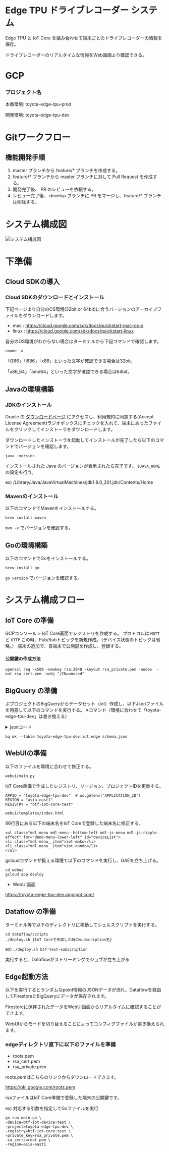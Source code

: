 # Edge TPU ドライブレコーダー システム
Edge TPU と IoT Core を組み合わせて端末ごとのドライブレコーダーの情報を保存。

ドライブレコーダーのリアルタイムな情報をWeb画面より確認できる。

# GCP
### プロジェクト名
本番環境: toyota-edge-tpu-prod

開発環境: toyota-edge-tpu-dev

# Gitワークフロー
## 機能開発手順
1. master ブランチから feature/* ブランチを作成する。
2. feature/* ブランチから master ブランチに対して Pull Request を作成する。
3. 開発完了後、 PR のレビューを依頼する。
4. レビュー完了後、 develop ブランチに PR をマージし、feature/* ブランチは削除する。
# システム構成図
![システム構成図](https://github.com/tg-kondo/git-tutorial/blob/test/image.png?raw=true)

# 下準備
## Cloud SDKの導入
### Cloud SDKのダウンロードとインストール
下記ページより自分のOS環境(32bit or 64bit)に合うバージョンのアーカイブファイルをダウンロードします。

- mac : https://cloud.google.com/sdk/docs/quickstart-mac-os-x
- linux : https://cloud.google.com/sdk/docs/quickstart-linux

自分のOS環境がわからない場合はターミナルから下記コマンドで確認します。

```
uname -a
```

「i386」「i686」「x86」といった文字が確認できる場合は32bit。

「x86_64」「amd64」といった文字が確認できる場合は64bit。


## Javaの環境構築
### JDKのインストール
 Oracle の [ダウンロードページ](https://www.oracle.com/technetwork/java/javase/downloads/java-archive-javase8-2177648.html) にアクセスし、利用規約に同意する(Accept License Agreement)ラジオボックスにチェックを入れて、端末にあったファイルをクリックしてインストーラをダウンロードします。
 
ダウンロードしたインストーラを起動してインストールが完了したら以下のコマンドでバージョンを確認します。

```
java -version
```

インストールされた Java のバージョンが表示されたら完了です。
`$JAVA_HOME` の設定も行う。

ex) /Library/Java/JavaVirtualMachines/jdk1.8.0_201.jdk/Contents/Home


### Mavenのインストール
以下のコマンドでMavenをインストールする。

```
brew install maven
```

`mvn -v` でバージョンを確認する。


## Goの環境構築
以下のコマンドでGoをインストールする。
```
brew install go
```

`go version` でバージョンを確認する。

# システム構成フロー
## IoT Core の準備
GCPコンソール > IoT Core画面でレジストリを作成する。
プロトコルは `MQTT` と `HTTP`
この時、Pub/Subトピックを新規作成。（デバイス状態のトピックは省略。）
端末の追加で、自端末で公開鍵を作成し、登録する。

#### 公開鍵の作成方法
```
openssl req -x509 -newkey rsa:2048 -keyout rsa_private.pem -nodes  -out rsa_cert.pem -subj "/CN=unused"
```

## BigQuery の準備
ぷプロジェクトのBigQueryからデータセット（iot）作成し、以下Jsonファイルを用意して以下のコマンドを実行する。
※コマンド（環境に合わせて「toyota-edge-tpu-dev」は書き換える）

<details><summary>jsonコード</summary><div>

```schema.json
[
    {
        "description": "",
        "name": "date",
        "type": "TIMESTAMP",
        "mode": "NULLABLE"
    },
    {
        "description": "",
        "name": "jsondata",
        "type": "STRING",
        "mode": "NULLABLE"
    },
    {
        "description": "",
        "name": "longitude",
        "type": "STRING",
        "mode": "NULLABLE"
    },
    {
        "description": "",
        "name": "latitude",
        "type": "STRING",
        "mode": "NULLABLE"
    },
    {
        "description": "",
        "name": "meta",
        "type": "STRING",
        "mode": "NULLABLE"
    },
    {
        "description": "",
        "name": "feature",
        "type": "STRING",
        "mode": "NULLABLE"
    },
    {
        "description": "",
        "name": "deviceId",
        "type": "STRING",
        "mode": "NULLABLE"
    }
]
```
</div></details>

```
bq mk --table toyota-edge-tpu-dev:iot.edge schema.json
```

## WebUIの準備
以下のファイルを環境に合わせて修正する。

`webui/main.py`

IoT Core準備で作成したレジストリ、リージョン、プロジェクトIDを更新する。

```
APPID = "toyota-edge-tpu-dev"  # os.getenv('APPLICATION_ID')
REGION = "asia-east1"
REGISTRY = "btf-iot-core-test"
```

`webui/templates/index.html`

86行目にある以下の端末名をIoT Coreで登録した端末名に修正する。

```
<ul class="mdl-menu mdl-menu--bottom-left mdl-js-menu mdl-js-ripple-effect" for="demo-menu-lower-left" id="deviceList">
<li class="mdl-menu__item">iot-mako</li>
<li class="mdl-menu__item">iot-kondo</li>
</ul>
```

gcloudコマンドが扱える環境で以下のコマンドを実行し、GAEを立ち上げる。

```
cd webui
gcloud app deploy
```

- WebUI画面

https://toyota-edge-tpu-dev.appspot.com/

## Dataflow の準備
ターミナル等で以下のディレクトリに移動してシェルスクリプトを実行する。

```
cd dataflow/scripts
./deploy.sh {IoT Coreで作成した時のsubscription名}
```

ex) 
`./deploy.sh btf-test-subscription`

実行すると、Dataflowがストリーミングでジョブが立ち上がる


## Edge起動方法
以下を実行するとランダムなpoint情報のJSONデータが流れ、Dataflowを経由してFirestoreとBigQueryにデータが保存されます。

Firestoreに保存されたデータをWebUI画面からリアルタイムに確認することができます。

WebUIからモードを切り替えることによってコンフィグファイルが書き換えられます。

### edgeディレクトリ直下に以下のファイルを準備
- roots.pem
- rsa_cert.pem
- rsa_private.pem 

roots.pemはこちらのリンクからダウンロードできます。

https://pki.google.com/roots.pem

rsaファイルはIoT Core準備で登録した端末の公開鍵です。

ex) 対応する引数を指定してGoファイルを実行
```
go run main.go \
-device=btf-iot-device-test \
-project=toyota-edge-tpu-dev \
-registry=btf-iot-core-test \
-private_key=rsa_private.pem \
-ca_certs=root.pem \
-region=asia-east1
```
